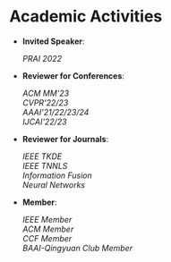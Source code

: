 
# Academic Activities

<ul>
 
<p style="margin-top: 8px;"><li><b>Invited Speaker</b>: </li></p>  

<i>PRAI 2022</i>

  
<p style="margin-top: 8px;"><li><b>Reviewer for Conferences</b>:</li></p>
<i>ACM MM'23</i> <br>
<i>CVPR'22/23</i>  <br>
<i>AAAI'21/22/23/24</i>  <br>
<i>IJCAI'22/23</i> <br>
<!-- <p<i>ICDM'22/23, CCDM'22, PRCV'22, PRAI'22/23;</i> </p> -->
  
<p style="margin-top: 8px;"><li><b>Reviewer for Journals</b>:</li></p>
<i> IEEE TKDE  </i> <br>
<i> IEEE TNNLS  </i> <br>
<i> Information Fusion  </i> <br>
<i> Neural Networks  </i> <br>
<!-- <i> Information Processing and Management </i>-->


<p style="margin-top: 8px;"><li><b>Member</b>:</li></p>
<i> IEEE Member  </i> <br>
<i> ACM Member  </i> <br>
<i> CCF Member  </i> <br>
<i> BAAI-Qingyuan Club Member  </i> <br>
  
</ul>
